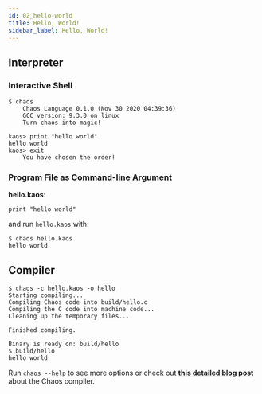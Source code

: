 ```yaml
---
id: 02_hello-world
title: Hello, World!
sidebar_label: Hello, World!
---
```


## Interpreter

### Interactive Shell

```chaos
$ chaos
    Chaos Language 0.1.0 (Nov 30 2020 04:39:36)
    GCC version: 9.3.0 on linux
    Turn chaos into magic!

kaos> print "hello world"
hello world
kaos> exit
    You have chosen the order!
```

### Program File as Command-line Argument

**hello.kaos**:

```chaos
print "hello world"
```

and run `hello.kaos` with:

```shell
$ chaos hello.kaos
hello world
```

## Compiler

```shell
$ chaos -c hello.kaos -o hello
Starting compiling...
Compiling Chaos code into build/hello.c
Compiling the C code into machine code...
Cleaning up the temporary files...

Finished compiling.

Binary is ready on: build/hello
$ build/hello
hello world
```

Run `chaos --help` to see more options or check out **[this detailed blog post](/blog/2020/11/30/blog-post)**
about the Chaos compiler.
